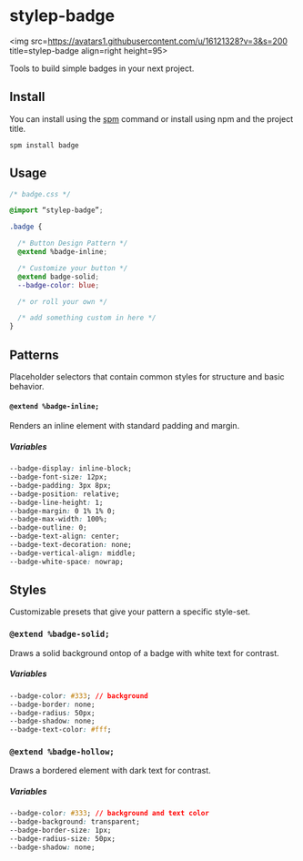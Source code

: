 # stylep-badge
<img src=https://avatars1.githubusercontent.com/u/16121328?v=3&s=200 title=stylep-badge align=right height=95>

Tools to build simple badges in your next project.

## Install
You can install using the [spm](https://github.com/stylep/stylep) command or install using npm and the project title.

``` shell
spm install badge
```

## Usage
``` css
/* badge.css */

@import “stylep-badge”;

.badge {

  /* Button Design Pattern */
  @extend %badge-inline;

  /* Customize your button */
  @extend badge-solid;
  --badge-color: blue;

  /* or roll your own */

  /* add something custom in here */
}
```

## Patterns
Placeholder selectors that contain common styles for structure and basic behavior.

#### `@extend %badge-inline;`
Renders an inline element with standard padding and margin.

##### Variables

```css
--badge-display: inline-block;
--badge-font-size: 12px;
--badge-padding: 3px 8px;
--badge-position: relative;
--badge-line-height: 1;
--badge-margin: 0 1% 1% 0;
--badge-max-width: 100%;
--badge-outline: 0;
--badge-text-align: center;
--badge-text-decoration: none;
--badge-vertical-align: middle;
--badge-white-space: nowrap;
```

## Styles
Customizable presets that give your pattern a specific style-set.

### `@extend %badge-solid;`
Draws a solid background ontop of a badge with white text for contrast.

##### Variables

```css
--badge-color: #333; // background
--badge-border: none;
--badge-radius: 50px;
--badge-shadow: none;
--badge-text-color: #fff;
```

### `@extend %badge-hollow;`
Draws a bordered element with dark text for contrast.

##### Variables

```css
--badge-color: #333; // background and text color
--badge-background: transparent;
--badge-border-size: 1px;
--badge-radius-size: 50px;
--badge-shadow: none;
```


